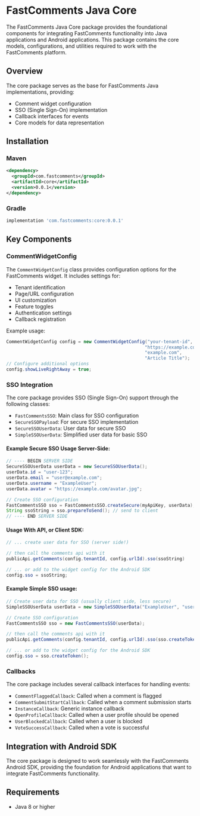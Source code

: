 # FastComments Java Core

The FastComments Java Core package provides the foundational components for integrating FastComments functionality into Java applications and Android applications. This package contains the core models, configurations, and utilities required to work with the FastComments platform.

## Overview

The core package serves as the base for FastComments Java implementations, providing:

- Comment widget configuration
- SSO (Single Sign-On) implementation
- Callback interfaces for events
- Core models for data representation

## Installation

### Maven

```xml
<dependency>
  <groupId>com.fastcomments</groupId>
  <artifactId>core</artifactId>
  <version>0.0.1</version>
</dependency>
```

### Gradle

```groovy
implementation 'com.fastcomments:core:0.0.1'
```

## Key Components

### CommentWidgetConfig

The `CommentWidgetConfig` class provides configuration options for the FastComments widget. It includes settings for:

- Tenant identification
- Page/URL configuration
- UI customization
- Feature toggles
- Authentication settings
- Callback registration

Example usage:

```java
CommentWidgetConfig config = new CommentWidgetConfig("your-tenant-id", "page-url-id", 
                                                    "https://example.com/article", 
                                                    "example.com", 
                                                    "Article Title");
// Configure additional options
config.showLiveRightAway = true;
```

### SSO Integration

The core package provides SSO (Single Sign-On) support through the following classes:

- `FastCommentsSSO`: Main class for SSO configuration
- `SecureSSOPayload`: For secure SSO implementation
- `SecureSSOUserData`: User data for secure SSO
- `SimpleSSOUserData`: Simplified user data for basic SSO

#### Example Secure SSO Usage Server-Side:

```java
// ---- BEGIN SERVER SIDE
SecureSSOUserData userData = new SecureSSOUserData();
userData.id = "user-123";
userData.email = "user@example.com";
userData.username = "ExampleUser";
userData.avatar = "https://example.com/avatar.jpg";

// Create SSO configuration
FastCommentsSSO sso = FastCommentsSSO.createSecure(myApiKey, userData);
String ssoString = sso.prepareToSend(); // send to client
// ---- END SERVER SIDE
```

#### Usage With API, or Client SDK:

```java
// ... create user data for SSO (server side!)

// then call the comments api with it
publicApi.getComments(config.tenantId, config.urlId).sso(ssoString)

// ... or add to the widget config for the Android SDK
config.sso = ssoString;
```

#### Example Simple SSO usage:

```java
// Create user data for SSO (usually client side, less secure)
SimpleSSOUserData userData = new SimpleSSOUserData("ExampleUser", "user@example.com", "https://example.com/avatar.jpg");

// Create SSO configuration
FastCommentsSSO sso = new FastCommentsSSO(userData);

// then call the comments api with it
publicApi.getComments(config.tenantId, config.urlId).sso(sso.createToken())

// ... or add to the widget config for the Android SDK
config.sso = sso.createToken();
```

### Callbacks

The core package includes several callback interfaces for handling events:

- `CommentFlaggedCallback`: Called when a comment is flagged
- `CommentSubmitStartCallback`: Called when a comment submission starts
- `InstanceCallback`: Generic instance callback
- `OpenProfileCallback`: Called when a user profile should be opened
- `UserBlockedCallback`: Called when a user is blocked
- `VoteSuccessCallback`: Called when a vote is successful

## Integration with Android SDK

The core package is designed to work seamlessly with the FastComments Android SDK, providing the foundation for Android applications that want to integrate FastComments functionality.

## Requirements

- Java 8 or higher
